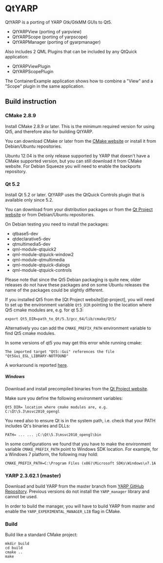 QtYARP
======

QtYARP is a porting of YARP Gtk/GtkMM GUIs to Qt5.

 - QtYARPView (porting of yarpview)
 - QtYARPScope (porting of yarpscope)
 - QtYARPManager (porting of gyarpmanager)

Also includes 2 QML Plugins that can be included by any QtQuick
application:

 - QtYARPViewPlugin
 - QtYARPScopePlugin

The ContainerExample application shows how to combine a "View" and a
"Scope" plugin in the same application.


Build instruction
-----------------


### CMake 2.8.9 ###

Install CMake 2.8.9 or later. This is the minimum required version for
using Qt5, and therefore also for building QtYARP.

You can download CMake or later from the
[CMake website](http://www.cmake.org/cmake/resources/software.html) or
install it from Debian/Ubuntu repositories.

Ubuntu 12.04 is the only release supported by YARP that doesn't have a
CMake supported version, but you can still download it from
CMake website. For Debian Squeeze you will need to enable the
backports repository.


### Qt 5.2 ###

Install Qt 5.2 or later. QtYARP uses the QtQuick Controls plugin that
is available only since 5.2.

You can download  from your distribution packages or from the
[Qt Project website](http://qt-project.org/downloads) or from
Debian/Ubuntu repositories.

On Debian testing you need to install the packages:

   - qtbase5-dev
   - qtdeclarative5-dev
   - qtmultimedia5-dev
   - qml-module-qtquick2
   - qml-module-qtquick-window2
   - qml-module-qtmultimedia
   - qml-module-qtquick-dialogs
   - qml-module-qtquick-controls

Please note that since the Qt5 Debian packaging is quite new, older
releases do not have these packages and on some Ubuntu releases the name of the
packages could be slightly different.

If you installed Qt5 from the [Qt Project website][qt-project], you will
need to set up the environment variable `Qt5_DIR` pointing to the location where Qt5 cmake modules are, e.g. for qt 5.3:

`
export Qt5_DIR=path_to_Qt/5.3/gcc_64/lib/cmake/Qt5/
`

Alternatively you can add the `CMAKE_PREFIX_PATH` environment variable to find Qt5
cmake modules.

In some versions of qt5 you may get this error while running cmake:

`
The imported target "Qt5::Gui" references the file "Qt5Gui_EGL_LIBRARY-NOTFOUND"
`

A workaround is reported [here](https://github.com/robotology-playground/qtyarp/issues/32).



##### Windows #####
Download and install precompiled binaries from the
[Qt Project website](http://qt-project.org/downloads).

Make sure you define the following environment variables:

`
Qt5_DIR= location where cmake modules are, e.g. C:\Qt\5.3\msvc2010_opengl
`

You need also to ensure Qt is in the system path, i.e. check that your PATH includes Qt's binaries and DLLs:

`
PATH= ... ... ;C:\Qt\5.3\msvc2010_opengl\bin
`

In some configurations we found that you have to make the environment variable `CMAKE_PREFIX_PATH` point to Windows SDK location. For example, for a Windows 7 platform, the following may hold:

`CMAKE_PREFIX_PATH=C:\Program Files (x86)\Microsoft SDKs\Windows\v7.1A`

### YARP 2.3.62.1 (master) ###

Download and build YARP from the master branch from
[YARP GitHub Repository](https://github.com/robotology/yarp). Previous
versions do not install the `YARP_manager` library and cannot be used.

In order to build the manager, you will have to build YARP from master
and enable the `YARP_EXPERIMENTAL_MANAGER_LIB` flag in CMake.


### Build ###

Build like a standard CMake project:

```
mkdir build
cd build
cmake ..
make
```

